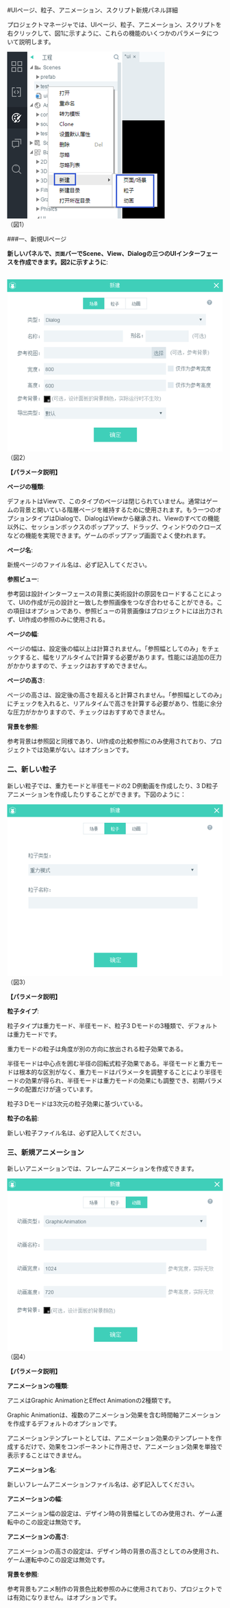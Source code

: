 #UIページ、粒子、アニメーション、スクリプト新規パネル詳細

プロジェクトマネージャでは、UIページ、粒子、アニメーション、スクリプトを右クリックして、図1に示すように、これらの機能のいくつかのパラメータについて説明します。

​![blob.png](img/1.png)<br/>
（図1）



###一、新規UIページ

**新しいパネルで、`页面`バーでScene、View、Dialogの三つのUIインターフェースを作成できます。図2に示すように**:



​        ![blob.png](img/2.png)<br/>
（図2）

**【パラメータ説明】**

**ページの種類**:

デフォルトはViewで、このタイプのページは閉じられていません。通常はゲームの背景と開いている階層ページを維持するために使用されます。もう一つのオプションタイプはDialogで、DialogはViewから継承され、Viewのすべての機能以外に、セッションボックスのポップアップ、ドラッグ、ウィンドウのクローズなどの機能を実現できます。ゲームのポップアップ画面でよく使われます。

**ページ名**:

新規ページのファイル名は、必ず記入してください。

**参照ビュー**:

参考図は設計インターフェースの背景に美術設計の原図をロードすることによって、UIの作成が元の設計と一致した参照画像をつなぎ合わせることができる。この項目はオプションであり、参照ビューの背景画像はプロジェクトには出力されず、UI作成の参照のみに使用される。

**ページの幅**:

ページの幅は、設定後の幅以上は計算されません。「参照幅としてのみ」をチェックすると、幅をリアルタイムで計算する必要があります。性能には追加の圧力がかかりますので、チェックはおすすめできません。

**ページの高さ**:

ページの高さは、設定後の高さを超えると計算されません。「参照幅としてのみ」にチェックを入れると、リアルタイムで高さを計算する必要があり、性能に余分な圧力がかかりますので、チェックはおすすめできません。

**背景を参照**:

参考背景は参照図と同様であり、UI作成の比較参照にのみ使用されており、プロジェクトでは効果がない。はオプションです。





### **二、新しい粒子**

新しい粒子では、重力モードと半径モードの2 D例動画を作成したり、3 D粒子アニメーションを作成したりすることができます。下図のように：

​![blob.png](img/3.png)<br/>
（図3）

**【パラメータ説明】**

**粒子タイプ**:

粒子タイプは重力モード、半径モード、粒子3 Dモードの3種類で、デフォルトは重力モードです。

重力モードの粒子は角度が別の方向に放出される粒子効果である。

半径モードは中心点を囲む半径の回転式粒子効果である。半径モードと重力モードは根本的な区別がなく、重力モードはパラメータを調整することにより半径モードの効果が得られ、半径モードは重力モードの効果にも調整でき、初期パラメータの配置だけが違っています。

粒子3 Dモードは3次元の粒子効果に基づいている。

**粒子の名前**:

新しい粒子ファイル名は、必ず記入してください。





### **三、新規アニメーション**

新しいアニメーションでは、フレームアニメーションを作成できます。

​![blob.png](img/4.png)<br/>
（図4）

**【パラメータ説明】**

**アニメーションの種類**:

アニメはGraphic AnimationとEffect Animationの2種類です。

Graphic Animationは、複数のアニメーション効果を含む時間軸アニメーションを作成するデフォルトのオプションです。

アニメーションテンプレートとしては、アニメーション効果のテンプレートを作成するだけで、効果をコンポーネントに作用させ、アニメーション効果を単独で表示することはできません。

**アニメーション名**:

新しいフレームアニメーションファイル名は、必ず記入してください。

**アニメーションの幅**:

アニメーション幅の設定は、デザイン時の背景幅としてのみ使用され、ゲーム運転中のこの設定は無効です。

**アニメーションの高さ**:

アニメーションの高さの設定は、デザイン時の背景の高さとしてのみ使用され、ゲーム運転中のこの設定は無効です。

**背景を参照**:

参考背景もアニメ制作の背景色比較参照のみに使用されており、プロジェクトでは有効になりません。はオプションです。
